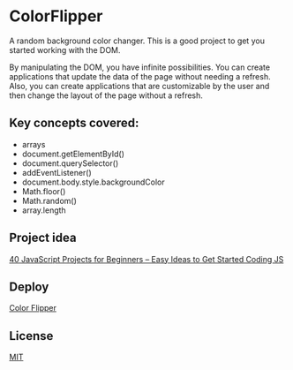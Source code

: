 # ColorFlipper

A random background color changer. This is a good project to get you started working with the DOM.

By manipulating the DOM, you have infinite possibilities. You can create applications that update the data of the page without needing a refresh. Also, you can create applications that are customizable by the user and then change the layout of the page without a refresh.

## Key concepts covered:

* arrays
* document.getElementById()
* document.querySelector()
* addEventListener()
* document.body.style.backgroundColor
* Math.floor()
* Math.random()
* array.length

## Project idea
[40 JavaScript Projects for Beginners – Easy Ideas to Get Started Coding JS](https://www.freecodecamp.org/news/javascript-projects-for-beginners#how-to-create-a-color-flipper)

## Deploy
[Color Flipper](https://colorflipper-eta.vercel.app/)

## License
[MIT](LICENSE)
